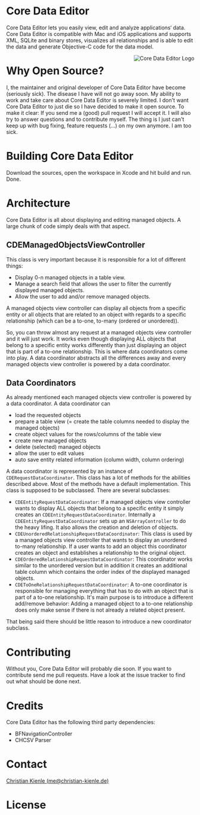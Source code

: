 # Core Data Editor

Core Data Editor lets you easily view, edit and analyze applications‘ data. Core Data Editor is compatible with Mac and iOS applications and supports XML, SQLite and binary stores, visualizes all relationships and is able to edit the data and generate Objective-C code for the data model.

<img src="http://thermal-core.com/img/cde/icon_256x256.png" alt="Core Data Editor Logo" title="Core Data Editor Logo" align="right" />



# Why Open Source?
I, the maintainer and original developer of Core Data Editor have become (seriously sick). The disease I have will not go away soon. My ability to work and take care about Core Data Editor is severely limited. I don't want Core Data Editor to just die so I have decided to make it open source. To make it clear: If you send me a (good) pull request I will accept it. I will also try to answer questions and to contribute myself. The thing is I just can't keep up with bug fixing, feature requests (...) on my own anymore. I am too sick.

# Building Core Data Editor
Download the sources, open the workspace in Xcode and hit build and run. Done.

# Architecture
Core Data Editor is all about displaying and editing managed objects. A large chunk of code simply deals with that aspect.

## CDEManagedObjectsViewController
This class is very important because it is responsible for a lot of different things:

* Display 0-n managed objects in a table view.
* Manage a search field that allows the user to filter the currently displayed managed objects.
* Allow the user to add and/or remove managed objects.

A managed objects view controller can display all objects from a specific entity or all objects that are related to an object with regards to a specific relationship (which can be a to-one, to-many (ordered or unordered)).  

So, you can throw almost any request at a managed objects view controller and it will just work. It works even though displaying ALL objects that belong to a specific entity works differently than just displaying an object that is part of a to-one relationship. This is where data coordinators come into play. A data coordinator abstracts all the differences away and every managed objects view controller is powered by a data coordinator.

## Data Coordinators
As already mentioned each managed objects view controller is powered by a data coordinator. A data coordinator can

* load the requested objects
* prepare a table view (= create the table columns needed to display the managed objects)
* create object values for the rows/columns of the table view
* create new managed objects
* delete (selected) managed objects
* allow the user to edit values
* auto save entity related information (column width, column ordering)

A data coordinator is represented by an instance of  `CDERequestDataCoordinator`. This class has a lot of methods for the abilities described above. Most of the methods have a default implementation. This class is supposed to be subclassed. There are several subclasses:

* `CDEEntityRequestDataCoordinator`: If a managed objects view controller wants to display ALL objects that belong to a specific entity it simply creates an `CDEEntityRequestDataCoordinator`. Internally a `CDEEntityRequestDataCoordinator` sets up an `NSArrayController` to do the heavy lifing. It also allows the creation and deletion of objects.
* `CDEUnorderedRelationshipRequestDataCoordinator`: This class is used by a managed objects view controller that wants to display an unordered to-many relationship. If a user wants to add an object this coordinator creates an object and establishes a relationship to the original object.
* `CDEOrderedRelationshipRequestDataCoordinator`: This coordinator works similar to the unordered version but in addition it creates an additional table column which contains the order index of the displayed managed objects.
* `CDEToOneRelationshipRequestDataCoordinator`: A to-one coordinator is responsible for managing everything that has to do with an object that is part of a to-one relationship. It's main purpose is to introduce a different add/remove behavior: Adding a managed object to a to-one relationship does only make sense if there is not already a related object present.  

That being said there should be little reason to introduce a new coordinator subclass. 

# Contributing
Without you, Core Data Editor will probably die soon. If you want to contribute send me pull requests. Have a look at the issue tracker to find out what should be done next. 

# Credits
Core Data Editor has the following third party dependencies:

* BFNavigationController
* CHCSV Parser

# Contact
[Christian Kienle (me@christian-kienle.de)](mailto:me@christian-kienle.de) 

# License
